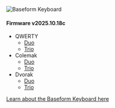 ![Baseform Keyboard](https://posture.works/cdn-cgi/image/width=2048,height=1365,fit=crop,quality=80,format=auto,onerror=redirect,metadata=none/wp-content/uploads/2025/08/Cover-Creative-2.jpg)

<!-- FIRMWARE-LINKS:START - Do not edit below, this section is managed by CI -->
#### Firmware v2025.10.18c
- QWERTY
  - [Duo](https://github.com/strangekbd66/baseform/releases/download/v2025.10.18c/qwerty_duo-v2025.10.18c.zip)
  - [Trio](https://github.com/strangekbd66/baseform/releases/download/v2025.10.18c/qwerty_trio-v2025.10.18c.zip)
- Colemak
  - [Duo](https://github.com/strangekbd66/baseform/releases/download/v2025.10.18c/colemak_duo-v2025.10.18c.zip)
  - [Trio](https://github.com/strangekbd66/baseform/releases/download/v2025.10.18c/colemak_trio-v2025.10.18c.zip)
- Dvorak
  - [Duo](https://github.com/strangekbd66/baseform/releases/download/v2025.10.18c/dvorak_duo-v2025.10.18c.zip)
  - [Trio](https://github.com/strangekbd66/baseform/releases/download/v2025.10.18c/dvorak_trio-v2025.10.18c.zip)

<!-- FIRMWARE-LINKS:END -->























[Learn about the Baseform Keyboard here](https://posture.works/baseform/)

